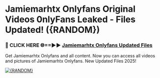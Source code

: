 # Jamiemarhtx Onlyfans Original Videos 0nlyFans Leaked - Files Updated! ({RANDOM})

<h3>🔴 CLICK HERE 🌐==►► <a href="https://betterlinks.top/A2PfLJ" rel="nofollow">Jamiemarhtx Onlyfans Updated Files</a></h3>

Get Jamiemarhtx Onlyfans and all content. Now you can access all videos and pictures of Jamiemarhtx Onlyfans. New Updated Files 2025!

[![{RANDOM}](https://i.imgur.com/ppqm5kG.gif)](https://betterlinks.top/A2PfLJ)